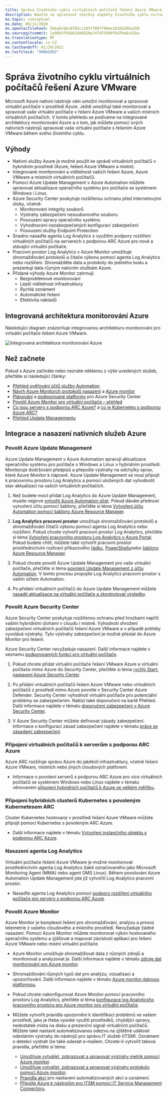 ```yaml
---
title: Správa životního cyklu virtuálních počítačů řešení Azure VMware
description: Naučte se spravovat všechny aspekty životního cyklu virtuálních počítačů řešení Azure VMware pomocí Microsoft Azurech nativních nástrojů.
ms.topic: conceptual
ms.date: 09/11/2020
ms.openlocfilehash: 5bba9cbbc8783cc285ff09f790ee1b35b20ba358
ms.sourcegitcommit: 1a98b3f91663484920a747d75500f6d70a6cb2ba
ms.translationtype: MT
ms.contentlocale: cs-CZ
ms.lasthandoff: 01/29/2021
ms.locfileid: "99062892"
---
```

# <a name="lifecycle-management-of-azure-vmware-solution-vms"></a>Správa životního cyklu virtuálních počítačů řešení Azure VMware

Microsoft Azure nativní nástroje vám umožní monitorovat a spravovat virtuální počítače v prostředí Azure. Ještě umožňují také monitorovat a spravovat vaše virtuální počítače v řešení Azure VMware a vašich místních virtuálních počítačích. V tomto přehledu se podíváme na integrované architektury monitorování Azure a o tom, jak můžete pomocí svých nativních nástrojů spravovat vaše virtuální počítače s řešením Azure VMware během svého životního cyklu.

## <a name="benefits"></a>Výhody

- Nativní služby Azure je možné použít ke správě virtuálních počítačů v hybridním prostředí (Azure, řešení Azure VMware a místní).
- Integrované monitorování a viditelnost vašich řešení Azure, Azure VMware a místních virtuálních počítačů.
- Pomocí Azure Update Management v Azure Automation můžete spravovat aktualizace operačního systému pro počítače se systémem Windows i Linux. 
- Azure Security Center poskytuje rozšířenou ochranu před internetovými útoky, včetně:
    - Monitorování integrity souborů
    - Výstrahy zabezpečení nesouborového souboru
    - Posouzení opravy operačního systému
    - Vyhodnocení nezabezpečených konfigurací zabezpečení
    - Posouzení služby Endpoint Protection 
- Snadno nasaďte agenta Log Analytics s využitím podpory rozšíření virtuálních počítačů na serverech s podporou ARC Azure pro nové a stávající virtuální počítače. 
- Pracovní prostor Log Analytics v Azure Monitor umožňuje shromažďování protokolů a čítače výkonu pomocí agenta Log Analytics nebo rozšíření. Shromážděte data a protokoly do jediného bodu a prezentují data různým nativním službám Azure. 
- Přidané výhody Azure Monitor zahrnují: 
    - Bezproblémové monitorování 
    - Lepší viditelnost infrastruktury 
    - Rychlá oznámení 
    - Automatické řešení 
    - Efektivita nákladů 

## <a name="integrated-azure-monitoring-architecture"></a>Integrovaná architektura monitorování Azure

Následující diagram znázorňuje integrovanou architekturu monitorování pro virtuální počítače řešení Azure VMware.

![Integrovaná architektura monitorování Azure](media/lifecycle-management-azure-vmware-solutions-virtual-machines/integrated-azure-monitoring-architecture.png)

## <a name="before-you-start"></a>Než začnete

Pokud s Azure začínáte nebo neznáte některou z výše uvedených služeb, přečtěte si následující články:

- [Přehled ověřování účtů služby Automation](../automation/automation-security-overview.md)
- [Návrh Azure Monitorch protokolů nasazení](../azure-monitor/platform/design-logs-deployment.md) a [Azure monitor](../azure-monitor/overview.md)
- [Plánování](../security-center/security-center-planning-and-operations-guide.md) a [podporované platformy](../security-center/security-center-os-coverage.md) pro Azure Security Center
- [Povolit Azure Monitor pro virtuální počítače – přehled](../azure-monitor/insights/vminsights-enable-overview.md)
- [Co jsou servery s podporou ARC Azure?](../azure-arc/servers/overview.md) a [co je Kubernetes s podporou Azure ARC?](../azure-arc/kubernetes/overview.md)
- [Přehled Update Managementu](../automation/update-management/overview.md)

## <a name="integrating-and-deploying-azure-native-services"></a>Integrace a nasazení nativních služeb Azure

### <a name="enable-azure-update-management"></a>Povolit Azure Update Management

Azure Update Management v Azure Automation spravují aktualizace operačního systému pro počítače s Windows a Linux v hybridním prostředí. Monitoruje dodržování předpisů a přepošle výstrahy na odchylky oprav, které Azure Monitor k nápravě. Azure Update Management se musí připojit k pracovnímu prostoru Log Analytics a pomocí uložených dat vyhodnotit stav aktualizací na vašich virtuálních počítačích.

1.  Než budete moct přidat Log Analytics do Azure Update Management, musíte nejprve [vytvořit Azure Automation účet](../automation/automation-create-standalone-account.md). Pokud dáváte přednost vytvoření účtu pomocí šablony, přečtěte si téma [Vytvoření účtu Automation pomocí šablony Azure Resource Manager](../automation/quickstart-create-automation-account-template.md).

2. **Log Analytics pracovní prostor** umožňuje shromažďování protokolů a shromažďování čítačů výkonu pomocí agenta Log Analytics nebo rozšíření. Pokud chcete vytvořit pracovní prostor Log Analytics, přečtěte si téma [Vytvoření pracovního prostoru Log Analytics v Azure Portal](../azure-monitor/learn/quick-create-workspace.md). Pokud budete chtít, můžete také vytvořit pracovní prostor prostřednictvím rozhraní příkazového [řádku](../azure-monitor/learn/quick-create-workspace-cli.md), [PowerShellu](../azure-monitor/platform/powershell-workspace-configuration.md)nebo [šablony Azure Resource Manager](../azure-monitor/samples/resource-manager-workspace.md).

3. Pokud chcete povolit Azure Update Management pro vaše virtuální počítače, přečtěte si téma [povolení Update Management z účtu Automation](../automation/update-management/enable-from-automation-account.md). V tomto procesu propojíte Log Analytics pracovní prostor s vaším účtem Automation. 
 
4. Po přidání virtuálních počítačů do Azure Update Management můžete [nasadit aktualizace na virtuální počítače a zkontrolovat výsledky](../automation/update-management/deploy-updates.md). 

### <a name="enable-azure-security-center"></a>Povolit Azure Security Center

Azure Security Center poskytuje rozšířenou ochranu před hrozbami napříč vašimi hybridními úlohami v cloudu i místně. Vyhodnotí ohrožení zabezpečení virtuálních počítačů řešení Azure VMware a v případě potřeby vyvolává výstrahy. Tyto výstrahy zabezpečení je možné přeslat do Azure Monitor pro řešení.

Azure Security Center nevyžaduje nasazení. Další informace najdete v seznamu [podporovaných funkcí pro virtuální počítače](../security-center/security-center-services.md).

1. Pokud chcete přidat virtuální počítače řešení VMware Azure a virtuální počítače mimo Azure do Security Center, přečtěte si téma [rychlý Start: nastavení Azure Security Center](../security-center/security-center-get-started.md). 

2. Po přidání virtuálních počítačů řešení Azure VMware nebo virtuálních počítačů z prostředí mimo Azure povolte v Security Center Azure Defender. Security Center vyhodnotí virtuální počítače pro potenciální problémy se zabezpečením. Nabízí také doporučení na kartě Přehled. Další informace najdete v tématu [doporučení zabezpečení v Azure Security Center](../security-center/security-center-recommendations.md).

3. V Azure Security Center můžete definovat zásady zabezpečení. Informace o konfiguraci zásad zabezpečení najdete v tématu [práce se zásadami zabezpečení](../security-center/tutorial-security-policy.md).

### <a name="onboard-vms-to-azure-arc-enabled-servers"></a>Připojení virtuálních počítačů k serverům s podporou ARC Azure

Azure ARC rozšiřuje správu Azure do jakékoli infrastruktury, včetně řešení Azure VMware, místních nebo jiných cloudových platforem.

- Informace o povolení serverů s podporou ARC Azure pro více virtuálních počítačů se systémem Windows nebo Linux najdete v tématu věnovaném [připojení hybridních počítačů k Azure ve velkém měřítku](../azure-arc/servers/onboard-service-principal.md).

### <a name="onboard-hybrid-kubernetes-clusters-with-arc-enabled-kubernetes"></a>Připojení hybridních clusterů Kubernetes s povoleným Kubernetesem ARC

Cluster Kubernetes hostovaný v prostředí řešení Azure VMware můžete připojit pomocí Kubernetes s povoleným ARC Azure. 

- Další informace najdete v tématu [Vytvoření instančního objektu s podporou ARC Azure](../azure-arc/kubernetes/create-onboarding-service-principal.md).

### <a name="deploy-the-log-analytics-agent"></a>Nasazení agenta Log Analytics

Virtuální počítače řešení Azure VMware je možné monitorovat prostřednictvím agenta Log Analytics (také označovaného jako Microsoft Monitoring Agent (MMA) nebo agent OMS Linux). Během povolování Azure Automation Update Management jste již vytvořili Log Analytics pracovní prostor.

- Nasaďte agenta Log Analytics pomocí [podpory rozšíření virtuálního počítače pro servery s podporou ARC Azure](../azure-arc/servers/manage-vm-extensions.md).

### <a name="enable-azure-monitor"></a>Povolit Azure Monitor

Azure Monitor je komplexní řešení pro shromažďování, analýzu a provoz telemetrie z vašeho cloudového a místního prostředí. Nevyžaduje žádné nasazení. Pomocí Azure Monitor můžete monitorovat výkon hostovaného operačního systému a zjišťovat a mapovat závislosti aplikací pro řešení Azure VMware nebo místní virtuální počítače.

- Azure Monitor umožňuje shromažďovat data z různých zdrojů a monitorovat a analyzovat je. Další informace najdete v tématu [zdroje dat monitorování pro Azure monitor](../azure-monitor/platform/data-sources.md).

- Shromažďování různých typů dat pro analýzu, vizualizaci a upozorňování. Další informace najdete v tématu [Azure monitor datovou platformou](../azure-monitor/platform/data-platform.md).

- Pokud chcete nakonfigurovat Azure Monitor pomocí pracovního prostoru Log Analytics, přečtěte si téma [konfigurace log Analyticsho pracovního prostoru pro Azure monitor pro virtuální počítače](../azure-monitor/insights/vminsights-configure-workspace.md).

- Můžete vytvořit pravidla upozornění k identifikaci problémů ve vašem prostředí, jako je třeba vysoké využití prostředků, chybějící opravy, nedostatek místa na disku a prezenční signál virtuálních počítačů. Můžete také nastavit automatizovanou odezvu na zjištěné události odesláním výstrahy do nástrojů pro správu IT služeb (ITSM). Oznámení o detekci výstrah lze také odeslat e-mailem. Chcete-li vytvořit taková pravidla, přečtěte si téma:
    - [Umožňuje vytvářet, zobrazovat a spravovat výstrahy metrik pomocí Azure monitor](../azure-monitor/platform/alerts-metric.md).
    - [Umožňuje vytvářet, zobrazovat a spravovat výstrahy protokolu pomocí Azure monitor](../azure-monitor/platform/alerts-log.md).
    - [Pravidla akcí](../azure-monitor/platform/alerts-action-rules.md) pro nastavení automatizovaných akcí a oznámení.
    - [Připojte Azure k nástrojům pro ITSM pomocí IT Service Management Connectoru](../azure-monitor/platform/itsmc-overview.md).